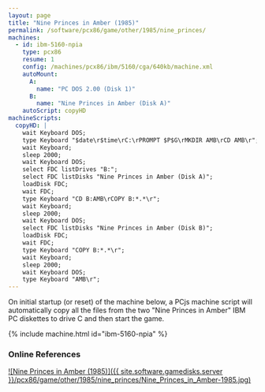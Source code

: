 ```yaml
---
layout: page
title: "Nine Princes in Amber (1985)"
permalink: /software/pcx86/game/other/1985/nine_princes/
machines:
  - id: ibm-5160-npia
    type: pcx86
    resume: 1
    config: /machines/pcx86/ibm/5160/cga/640kb/machine.xml
    autoMount:
      A:
        name: "PC DOS 2.00 (Disk 1)"
      B:
        name: "Nine Princes in Amber (Disk A)"
    autoScript: copyHD
machineScripts:
  copyHD: |
    wait Keyboard DOS;
    type Keyboard "$date\r$time\rC:\rPROMPT $P$G\rMKDIR AMB\rCD AMB\r";
    wait Keyboard;
    sleep 2000;
    wait Keyboard DOS;
    select FDC listDrives "B:";
    select FDC listDisks "Nine Princes in Amber (Disk A)";
    loadDisk FDC;
    wait FDC;
    type Keyboard "CD B:AMB\rCOPY B:*.*\r";
    wait Keyboard;
    sleep 2000;
    wait Keyboard DOS;
    select FDC listDisks "Nine Princes in Amber (Disk B)";
    loadDisk FDC;
    wait FDC;
    type Keyboard "COPY B:*.*\r";
    wait Keyboard;
    sleep 2000;
    wait Keyboard DOS;
    type Keyboard "AMB\r";
---
```


On initial startup (or reset) of the machine below, a PCjs machine script will automatically copy all the files from the two
"Nine Princes in Amber" IBM PC diskettes to drive C and then start the game.

{% include machine.html id="ibm-5160-npia" %}

### Online References

[![Nine Princes in Amber (1985)]({{ site.software.gamedisks.server }}/pcx86/game/other/1985/nine_princes/Nine_Princes_in_Amber-1985.jpg)](https://archive.org/details/nine-princes-in-amber-ibm-pc-1985)

